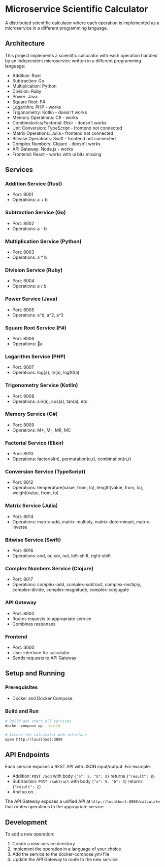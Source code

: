 # Microservice Scientific Calculator

A distributed scientific calculator where each operation is implemented as a microservice in a different programming language.

## Architecture

This project implements a scientific calculator with each operation handled by an independent microservice written in a different programming language:

- Addition: Rust
- Subtraction: Go
- Multiplication: Python
- Division: Ruby
- Power: Java
- Square Root: F#
- Logarithm: PHP - works
- Trigonometry: Kotlin - doesn't works
- Memory Operations: C# - works
- Combinatorics/Factorial: Elixir - doesn't works
- Unit Conversion: TypeScript  - frontend not connected
- Matrix Operations: Julia  - frontend not connected
- Bitwise Operations: Swift - frontend not connected
- Complex Numbers: Clojure - doesn't works
- API Gateway: Node.js - works 
- Frontend: React - works with ui bits missing

## Services

### Addition Service (Rust)
- Port: 8001
- Operations: a + b

### Subtraction Service (Go)
- Port: 8002
- Operations: a - b

### Multiplication Service (Python)
- Port: 8003
- Operations: a * b

### Division Service (Ruby)
- Port: 8004
- Operations: a / b

### Power Service (Java)
- Port: 8005
- Operations: a^b, a^2, a^3

### Square Root Service (F#)
- Port: 8006
- Operations: a

### Logarithm Service (PHP)
- Port: 8007
- Operations: log(a), ln(a), log10(a)

### Trigonometry Service (Kotlin)
- Port: 8008
- Operations: sin(a), cos(a), tan(a), etc.

### Memory Service (C#)
- Port: 8009
- Operations: M+, M-, MR, MC

### Factorial Service (Elixir)
- Port: 8010
- Operations: factorial(n), permutation(n,r), combination(n,r)

### Conversion Service (TypeScript)
- Port: 8012
- Operations: temperature(value, from, to), length(value, from, to), weight(value, from, to)

### Matrix Service (Julia)
- Port: 8014
- Operations: matrix-add, matrix-multiply, matrix-determinant, matrix-inverse

### Bitwise Service (Swift)
- Port: 8016
- Operations: and, or, xor, not, left-shift, right-shift

### Complex Numbers Service (Clojure)
- Port: 8017
- Operations: complex-add, complex-subtract, complex-multiply, complex-divide, complex-magnitude, complex-conjugate

### API Gateway
- Port: 8000
- Routes requests to appropriate service
- Combines responses

### Frontend
- Port: 3000
- User interface for calculator
- Sends requests to API Gateway

## Setup and Running

### Prerequisites
- Docker and Docker Compose

### Build and Run
```bash
# Build and start all services
docker-compose up --build

# Access the calculator web interface
open http://localhost:3000
```

## API Endpoints

Each service exposes a REST API with JSON input/output. For example:

- Addition: `POST /add` with body `{"a": 5, "b": 3}` returns `{"result": 8}`
- Subtraction: `POST /subtract` with body `{"a": 5, "b": 3}` returns `{"result": 2}`
- And so on...

The API Gateway exposes a unified API at `http://localhost:8000/calculate` that routes operations to the appropriate service.

## Development

To add a new operation:
1. Create a new service directory
2. Implement the operation in a language of your choice
3. Add the service to the docker-compose.yml file
4. Update the API Gateway to route to the new service